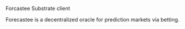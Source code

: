 Forcastee Substrate client

Forecastee is a decentralized oracle for prediction markets via betting.

